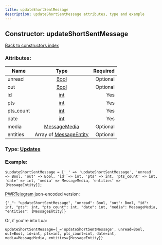 ```yaml
---
title: updateShortSentMessage
description: updateShortSentMessage attributes, type and example
---
```

## Constructor: updateShortSentMessage  
[Back to constructors index](index.md)



### Attributes:

| Name     |    Type       | Required |
|----------|:-------------:|---------:|
|unread|[Bool](../types/Bool.md) | Optional|
|out|[Bool](../types/Bool.md) | Optional|
|id|[int](../types/int.md) | Yes|
|pts|[int](../types/int.md) | Yes|
|pts\_count|[int](../types/int.md) | Yes|
|date|[int](../types/int.md) | Yes|
|media|[MessageMedia](../types/MessageMedia.md) | Optional|
|entities|Array of [MessageEntity](../types/MessageEntity.md) | Optional|



### Type: [Updates](../types/Updates.md)


### Example:

```
$updateShortSentMessage = ['_' => 'updateShortSentMessage', 'unread' => Bool, 'out' => Bool, 'id' => int, 'pts' => int, 'pts_count' => int, 'date' => int, 'media' => MessageMedia, 'entities' => [MessageEntity]];
```  

[PWRTelegram](https://pwrtelegram.xyz) json-encoded version:

```
{"_": "updateShortSentMessage", "unread": Bool, "out": Bool, "id": int, "pts": int, "pts_count": int, "date": int, "media": MessageMedia, "entities": [MessageEntity]}
```


Or, if you're into Lua:  


```
updateShortSentMessage={_='updateShortSentMessage', unread=Bool, out=Bool, id=int, pts=int, pts_count=int, date=int, media=MessageMedia, entities={MessageEntity}}

```


